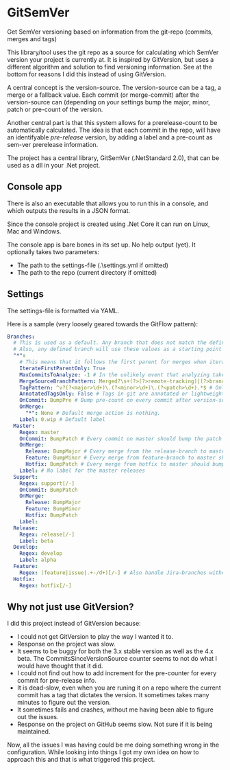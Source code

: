 # GitSemVer
Get SemVer versioning based on information from the git-repo (commits, merges and tags)

This library/tool uses the git repo as a source for calculating which SemVer version your project is currently at. It is inspired by
GitVersion, but uses a different algorithm and solution to find versioning information. See at the bottom for reasons I did this instead of using GitVersion.

A central concept is the version-source. The version-source can be a tag, a merge or a fallback value. Each commit (or merge-commit) after
the version-source can (depending on your settings bump the major, minor, patch or pre-count of the version.

Another central part is that this system allows for a prerelease-count to be automatically calculated. The idea is that each commit in the 
repo, will have an identifyable *pre-release* version, by adding a label and a pre-count as sem-ver prerelease information.

The project has a central library, GitSemVer (.NetStandard 2.0), that can be used as a dll in your .Net project.

## Console app
There is also an executable that allows you to run this in a console, and which outputs the results in a JSON format.

Since the console project is created using .Net Core it can run on Linux, Mac and Windows.

The console app is bare bones in its set up. No help output (yet). It optionally takes two parameters:
* The path to the settings-file (.\settings.yml if omitted)
* The path to the repo (current directory if omitted)

## Settings
The settings-file is formatted via YAML. 

Here is a sample (very loosely geared towards the GitFlow pattern):
```yaml
Branches:
  # This is used as a default. Any branch that does not match the defined branch-regexes will use this.
  # Also, any defined branch will use these values as a starting point and will override only values defined.
  "*": 
    # This means that it follows the first parent for merges when iterating. This prevents pollution from other branches.
    IterateFirstParentOnly: True 
    MaxCommitsToAnalyze: -1 # In the unlikely event that analyzing takes too long, restrict the number of commits to iterate. 
    MergeSourceBranchPattern: Merged?\s+(?>(?>remote-tracking)|(?>branch)\s+)?(?<from>.+)\s+into\s+.* # How the 'from'-branch is detected via regex. 
    TagPattern: ^v?(?<major>\d+)\.(?<minor>\d+)\.(?<patch>\d+).*$ # Only tags that matches are considered (has major, minor and patch)
    AnnotatedTagsOnly: False # Tags in git are annotated or lightweight.
    OnCommit: BumpPre # Bump pre-count on every commit after version-source.
    OnMerge:
      "*": None # Default merge action is nothing.
    Label: 0.wip # Default label
  Master:
    Regex: master
    OnCommit: BumpPatch # Every commit on master should bump the patch number.
    OnMerge:
      Release: BumpMajor # Every merge from the release-branch to master should bump master (this may not be what you want, for illustration purposes only)
      Feature: BumpMinor # Every merge from feature-branch to master should bump minor.
      Hotfix: BumpPatch # Every merge from hotfix to master should bump the patch-number.
    Label: # No label for the master releases
  Support:
    Regex: support[/-]
    OnCommit: BumpPatch
    OnMerge:
      Release: BumpMajor
      Feature: BumpMinor
      Hotfix: BumpPatch
    Label:
  Release:
    Regex: release[/-]
    Label: beta
  Develop:
    Regex: develop
    Label: alpha
  Feature:
    Regex: (feature|issue|.+-/d+)[/-] # Also handle Jira-branches without feature or issue-prefix
  Hotfix:
    Regex: hotfix[/-]
```

## Why not just use GitVersion?
I did this project instead of GitVersion because:
* I could not get GitVersion to play the way I wanted it to.
* Response on the project was slow.
* It seems to be buggy for both the 3.x stable version as well as the 4.x beta. The CommitsSinceVersionSource counter seems to not do what I would have thought that it did.
* I could not find out how to add increment for the pre-counter for every commit for pre-release info.
* It is dead-slow, even when you are runing it on a repo where the current commit has a tag that dictates the version. It sometimes takes many minutes to figure out the version.
* It sometimes fails and crashes, without me having been able to figure out the issues.
* Response on the project on GitHub seems slow. Not sure if it is being maintained.

Now, all the issues I was having could be me doing something wrong in the configuration. While looking into things I got my own idea on how to approach this and that is what triggered this project.

